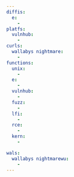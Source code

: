 ```yaml
---
diffis:
  e:
    -
platfs:
  vulnhub:
    -
curls:
  wallabys nightmare:
    -
functions:
  unix:
    -
  e:
    -
  vulnhub:
    -
  fuzz:
    -
  lfi:
    -
  rce:
    -
  kern:
    -

wals:
  wallabys nightmarewu:
    -
---
```

